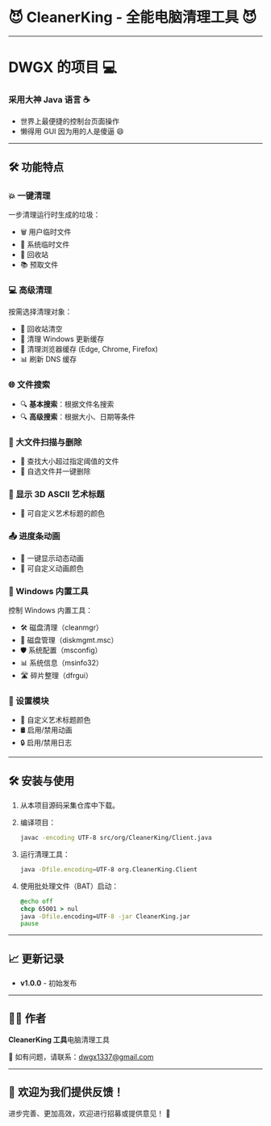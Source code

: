 # 😈 CleanerKing - 全能电脑清理工具 😈

---

# DWGX 的项目 💻
### 采用大神 Java 语言 ☕
- 世界上最便捷的控制台页面操作
- 懒得用 GUI 因为用的人是傻逼 😄

---

## 🛠 功能特点

### 💥 一键清理

一步清理运行时生成的垃圾：

- 🗑 用户临时文件
- 📅 系统临时文件
- 📢 回收站
- 📚 预取文件

### 💻 高级清理

按需选择清理对象：

- 📢 回收站清空
- 📂 清理 Windows 更新缓存
- 📇 清理浏览器缓存 (Edge, Chrome, Firefox)
- 📊 刷新 DNS 缓存

### 🌐 文件搜索

- 🔍 **基本搜索**：根据文件名搜索
- 🔍 **高级搜索**：根据大小、日期等条件

### 📄 大文件扫描与删除

- 📂 查找大小超过指定阈值的文件
- 📝 自选文件并一键删除

### 🌟 显示 3D ASCII 艺术标题

- 💄 可自定义艺术标题的颜色

### 📤 进度条动画

- 🌈 一键显示动态动画
- 🔧 可自定义动画颜色

### 🔧 Windows 内置工具

控制 Windows 内置工具：

- 🛠 磁盘清理（cleanmgr）
- 🛂 磁盘管理（diskmgmt.msc）
- 🛡 系统配置（msconfig）
- 📊 系统信息（msinfo32）
- 🛣 碎片整理（dfrgui）

### 📡 设置模块

- 🎨 自定义艺术标题颜色
- 🛢 启用/禁用动画
- 🔒 启用/禁用日志

---

## 🛠️ 安装与使用

1. 从本项目源码采集仓库中下载。
2. 编译项目：
   ```bash
   javac -encoding UTF-8 src/org/CleanerKing/Client.java
   ```
3. 运行清理工具：
   ```bash
   java -Dfile.encoding=UTF-8 org.CleanerKing.Client
   ```

4. 使用批处理文件（BAT）启动：
   ```bat
   @echo off
   chcp 65001 > nul
   java -Dfile.encoding=UTF-8 -jar CleanerKing.jar
   pause

   ```

---

## 📈 更新记录

- **v1.0.0** - 初始发布

---

## 👨‍💻 作者

**CleanerKing 工具**电脑清理工具

📧 如有问题，请联系：[dwgx1337@gmail.com](mailto:dwgx1337@gmail.com)

---

## 🚀 欢迎为我们提供反馈！

进步完善、更加高效，欢迎进行招募或提供意见！ 🎉

